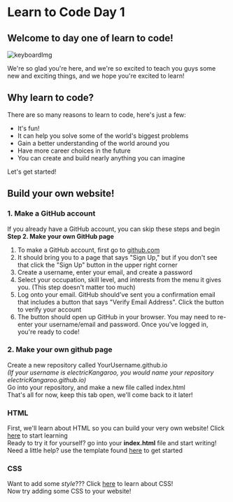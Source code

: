 <h1> Learn to Code Day 1</h1>
<h2>Welcome to day one of learn to code!</h2>

![keyboardImg](https://images.unsplash.com/photo-1585676623595-e60b97115f7e?ixlib=rb-1.2.1&ixid=eyJhcHBfaWQiOjEyMDd9&auto=format&fit=crop&w=1050&q=80)
<p> We're so glad you're here, and we're so excited to teach you guys some new and exciting things, and we hope you're excited to learn!</p>
<h2> Why learn to code? </h2>
There are so many reasons to learn to code, here's just a few: 
<ul>
  <li>It's fun!</li>
  <li>It can help you solve some of the world's biggest problems</li>
  <li>Gain a better understanding of the world around you</li>
  <li>Have more career choices in the future</li>
  <li>You can create and build nearly anything you can imagine</li>
</ul>
Let's get started! 
<h2>Build your own website!</h2>

<h3> 1. Make a GitHub account</h3>

<p>If you already have a GitHub account, you can skip these steps and begin <b> Step 2. Make your own GitHub page</b></p>

<ol>
  <li>To make a GitHub account, first go to <a href="https://github.com/" target="_blank" >github.com</a></li>
  <li>It should bring you to a page that says "Sign Up," but if you don't see that click the "Sign Up" button in the upper right corner</li>
  <li>Create a username, enter your email, and create a password</li>
  <li>Select your occupation, skill level, and interests from the menu it gives you. (This step doesn't matter too much) </li>
  <li>Log onto your email. GitHub should've sent you a confirmation email that includes a button that says "Verify Email Address". Click the button to verify your account</li>
  <li>The button should open up GitHub in your browser. You may need to re-enter your username/email and password. Once you've logged in, you're ready to code!</li>  
</ol>
  
<h3> 2. Make your own github page</h3>
Create a new repository called YourUsername.github.io <br> <i>(If your username is electricKangaroo, you would name your repository electricKangaroo.github.io) </i><br>
Go into your repository, and make a new file called index.html <br>
That's all for now, keep this tab open, we'll come back to it later!

<h3>HTML</h3>
First, we'll learn about HTML so you can build your very own website!
Click <a href="./introtohtml/index.html" target="_blank" >here</a> to start learning <br>
Ready to try it for yourself? go into your <b>index.html</b> file and start writing! <br>
Need a little help? use the template found <a href="https://codepen.io/mariavanv/pen/YzwXKvQ" target="_blank" >here</a> to get started
<h3>CSS</h3>
Want to add some <i>style</i>??? Click <a href="./introtocss/index.html" target="_blank" >here</a> to learn about CSS!<br>
Now try adding some CSS to your website!


